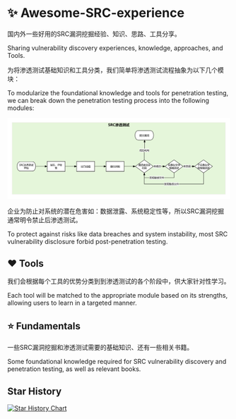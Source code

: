 # :sparkles: Awesome-SRC-experience

国内外一些好用的SRC漏洞挖掘经验、知识、思路、工具分享。

Sharing vulnerability discovery experiences, knowledge, approaches, and Tools.

为将渗透测试基础知识和工具分类，我们简单将渗透测试流程抽象为以下几个模块：

To modularize the foundational knowledge and tools for penetration testing, we can break down the penetration testing process into the following modules:

![](https://github.com/owl234/Awesome-SRC-experience/blob/main/img/FlowChart.png)

企业为防止对系统的潜在危害如：数据泄露、系统稳定性等，所以SRC漏洞挖掘通常明令禁止后渗透测试。

To protect against risks like data breaches and system instability, most SRC vulnerability disclosure forbid post-penetration testing.

## :heart: Tools

我们会根据每个工具的优势分类到到渗透测试的各个阶段中，供大家针对性学习。

Each tool will be matched to the appropriate module based on its strengths, allowing users to learn in a targeted manner.

## :star: Fundamentals

一些SRC漏洞挖掘和渗透测试需要的基础知识、还有一些相关书籍。

Some foundational knowledge required for SRC vulnerability discovery and penetration testing, as well as relevant books.

## Star History

[![Star History Chart](https://api.star-history.com/svg?repos=owl234/Awesome-SRC-experience&type=Date)](https://star-history.com/#owl234/Awesome-SRC-experience&Date)
